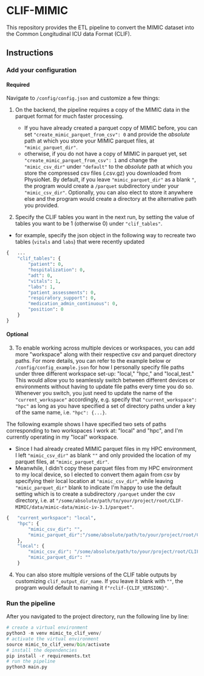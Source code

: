 # CLIF-MIMIC
This repository provides the ETL pipeline to convert the MIMIC dataset into the Common Longitudinal ICU data Format (CLIF).

## Instructions
### Add your configuration
#### Required
Navigate to `/config/config.json` and customize a few things:
1. On the backend, the pipeline requires a copy of the MIMIC data in the parquet format for much faster processing. 
    - If you have already created a parquet copy of MIMIC before, you can set `"create_mimic_parquet_from_csv": 0` and provide the *absolute* path at which you store your MIMIC parquet files, at `"mimic_parquet_dir"`.
    - otherwise, if you do not have a copy of MIMIC in parquet yet, set `"create_mimic_parquet_from_csv": 1` and change the `"mimic_csv_dir"` under `"default"` to the *absolute* path at which you store the compressed csv files (.csv.gz) you downloaded from PhysioNet. By default, if you leave `"mimic_parquet_dir"` as a blank `"`, the program would create a `/parquet` subdirectory under your `"mimic_csv_dir"`. Optionally, you can also elect to store it anywhere else and the program would create a directory at the alternative path you provided. 

2. Specify the CLIF tables you want in the next run, by setting the value of tables you want to be 1 (otherwise 0) under `"clif_tables"`. 
- for example, specify the json object in the following way to recreate two tables (`vitals` and `labs`) that were recently updated

```python
{   ...
    "clif_tables": {
        "patient": 0,
        "hospitalization": 0,
        "adt": 0,
        "vitals": 1,
        "labs": 1,
        "patient_assessments": 0,
        "respiratory_support": 0,
        "medication_admin_continuous": 0,
        "position": 0
    }
}
```

#### Optional
3. To enable working across multiple devices or workspaces, you can add more "workspace" along with their respective csv and parquet directory paths. For more details, you can refer to the example below or `/config/config_example.json` for how I personally specify file paths under three different workspace set-up: "local," "hpc," and "local_test." This would allow you to seamlessly switch between different devices or environments without having to update file paths every time you do so. Whenever you switch, you just need to update the name of the `"current_workspace"` accordingly, e.g. specify that `"current_workspace": "hpc"` as long as you have specified a set of directory paths under a key of the same name, i.e. `"hpc": {...}`. 

The following example shows I have specified two sets of paths corresponding to two workspaces I work at: "local" and "hpc", and I'm currently operating in my "local" workspace. 
- Since I had already created MIMIC parquet files in my HPC environment, I left `"mimic_csv_dir"` as blank `""` and only provided the location of my parquet files, at `"mimic_parquet_dir"`.
- Meanwhile, I didn't copy these parquet files from my HPC environment to my local device, so I elected to convert them again from csv by specifying their local location at `"mimic_csv_dir"`, while leaving `"mimic_parquet_dir"` blank to indicate I'm happy to use the default setting which is to create a subdirectory `/parquet` under the csv directory, i.e. at `"/some/absolute/path/to/your/project/root/CLIF-MIMIC/data/mimic-data/mimic-iv-3.1/parquet"`.

```python
{   "current_workspace": "local",
    "hpc": {
        "mimic_csv_dir": "",
        "mimic_parquet_dir":"/some/absolute/path/to/your/project/root/CLIF-MIMIC/data/mimic-data/mimic-iv-3.1/parquet"
    },
    "local": {
        "mimic_csv_dir": "/some/absolute/path/to/your/project/root/CLIF-MIMIC/data/mimic-data/mimic-iv-3.1",
        "mimic_parquet_dir": ""
    }
```

4. You can also store multiple versions of the CLIF table outputs by customizing `clif_output_dir_name`. If you leave it blank with `""`, the program would default to naming it `f"rclif-{CLIF_VERSION}"`. 

### Run the pipeline
After you navigated to the project directory, run the following line by line:

```python
# create a virtual environment
python3 -m venv mimic_to_clif_venv/
# activate the virtual environment
source mimic_to_clif_venv/bin/activate
# install the dependencies
pip install -r requirements.txt
# run the pipeline
python3 main.py
```
